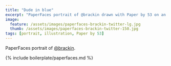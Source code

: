 ```yaml
---
title: "Dude in blue"
excerpt: "PaperFaces portrait of @brackin drawn with Paper by 53 on an iPad."
image: 
  feature: /assets/images/paperfaces-brackin-twitter-lg.jpg
  thumb: /assets/images/paperfaces-brackin-twitter-150.jpg
tags: [portrait, illustration, Paper by 53]
---
```


PaperFaces portrait of [@brackin](http://twitter.com/brackin).

{% include boilerplate/paperfaces.md %}